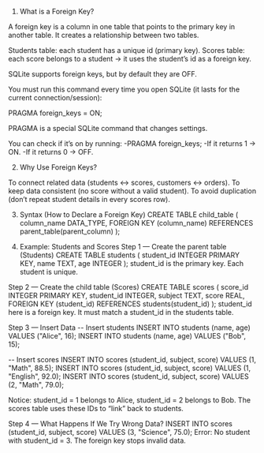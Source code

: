 1. What is a Foreign Key?

 A foreign key is a column in one table that points to the primary key in another table.
It creates a relationship between two tables.

Students table: each student has a unique id (primary key).
Scores table: each score belongs to a student → it uses the student’s id as a foreign key.

SQLite supports foreign keys, but by default they are OFF.

You must run this command every time you open SQLite (it lasts for the current connection/session):

PRAGMA foreign_keys = ON;

PRAGMA is a special SQLite command that changes settings.

You can check if it’s on by running:
-PRAGMA foreign_keys;
-If it returns 1 → ON.
-If it returns 0 → OFF.

2. Why Use Foreign Keys?

To connect related data (students ↔ scores, customers ↔ orders).
To keep data consistent (no score without a valid student).
To avoid duplication (don’t repeat student details in every scores row).

3. Syntax (How to Declare a Foreign Key)
CREATE TABLE child_table (
    column_name DATA_TYPE,
    FOREIGN KEY (column_name) REFERENCES parent_table(parent_column)
);

4. Example: Students and Scores
Step 1 — Create the parent table (Students)
CREATE TABLE students (
    student_id INTEGER PRIMARY KEY,
    name TEXT,
    age INTEGER
);
student_id is the primary key.
Each student is unique.

Step 2 — Create the child table (Scores)
CREATE TABLE scores (
    score_id INTEGER PRIMARY KEY,
    student_id INTEGER,
    subject TEXT,
    score REAL,
    FOREIGN KEY (student_id) REFERENCES students(student_id)
);
student_id here is a foreign key.
It must match a student_id in the students table.

Step 3 — Insert Data
-- Insert students
INSERT INTO students (name, age) VALUES ("Alice", 16);
INSERT INTO students (name, age) VALUES ("Bob", 15);

-- Insert scores
INSERT INTO scores (student_id, subject, score) VALUES (1, "Math", 88.5);
INSERT INTO scores (student_id, subject, score) VALUES (1, "English", 92.0);
INSERT INTO scores (student_id, subject, score) VALUES (2, "Math", 79.0);

Notice: student_id = 1 belongs to Alice, student_id = 2 belongs to Bob.
The scores table uses these IDs to “link” back to students.

Step 4 — What Happens If We Try Wrong Data?
INSERT INTO scores (student_id, subject, score) VALUES (3, "Science", 75.0);
 Error: No student with student_id = 3.
The foreign key stops invalid data.

